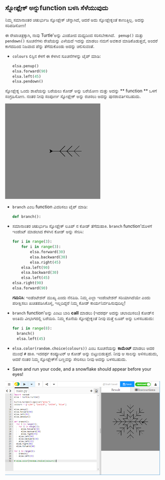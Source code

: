 ## ಸ್ನೋಫ್ಲೇಕ್ ಅನ್ನುfunction ಬಳಸಿ ಸೆಳೆಯುವುದು

ನಿಮ್ಮ ಸಮಾನಾಂತರ ಚತುರ್ಭುಜ ಸ್ನೋಫ್ಲೇಕ್ ಚೆನ್ನಾಗಿದೆ, ಆದರೆ ಅದು ಸ್ನೋಫ್ಲೇಕ್ನಂತೆ ಕಾಣುತ್ತಿಲ್ಲ. ಅದನ್ನು ಸರಿಪಡಿಸೋಣ!

ಈ ರೇಖಾಚಿತ್ರಕ್ಕಾಗಿ, ನಾವು Turtle'ಅನ್ನು ವಿಂಡೋದ ಮಧ್ಯದಿಂದ ಸರಿಸಬೇಕಾಗಿದೆ. ` penup()` ಮತ್ತು ` pendown()` ಸೂಚನೆಗಳು ರೇಖೆಯನ್ನು ಎಳೆಯದೆ ಇದನ್ನು ಮಾಡಲು ನಮಗೆ ಅವಕಾಶ ಮಾಡಿಕೊಡುತ್ತವೆ, ಅಂದರೆ ಕಾಗದದಿಂದ ನಿಜವಾದ ಪೆನ್ನು ತೆಗೆದುಕೊಂಡು ಅದನ್ನು ಚಲಿಸುವಂತೆ.

- `colours` ಲಿಸ್ಟಿನ ಕೆಳಗೆ ಈ ಕೆಳಗಿನ ಸೂಚನೆಗಳನ್ನು ಟೈಪ್ ಮಾಡಿ:
    
    ```python
    elsa.penup()
    elsa.forward(90)
    elsa.left(45)
    elsa.pendown()
    ```

ಸ್ನೋಫ್ಲೇಕ್ನ ಒಂದು ಶಾಖೆಯನ್ನು ಬರೆಯಲು ಕೋಡ್ ಅನ್ನು ಬರೆಯೋಣ ಮತ್ತು ಅದನ್ನು ** function ** ಒಳಗೆ ಸಂಗ್ರಹಿಸೋಣ. ನಂತರ ನೀವು ಸಂಪೂರ್ಣ ಸ್ನೋಫ್ಲೇಕ್ ಅನ್ನು ರಚಿಸಲು ಅದನ್ನು ಪುನರಾವರ್ತಿಸಬಹುದು.

![branch](images/branch.PNG)

- `branch` ಎಂಬ function ವಿವರಿಸಲು ಟೈಪ್ ಮಾಡಿ:
    
    ```python
    def branch():
    ```

- ಸಮಾನಾಂತರ ಚತುರ್ಭುಜ ಸ್ನೋಫ್ಲೇಕ್ ಲೂಪ್ ನ ಕೋಡ್ ತೆಗೆದುಹಾಕಿ. `branch` function'ದೊಳಗೆ ಇಂಡೆಂಟ್ ಮಾಡಲಾದ ಕೆಳಗಿನ ಕೋಡ್ ಅನ್ನು ಸೇರಿಸಿ:
    
    ```python
    for i in range(3):
        for i in range(3):
            elsa.forward(30)
            elsa.backward(30)
            elsa.right(45)
        elsa.left(90)
        elsa.backward(30)
        elsa.left(45)
    elsa.right(90)
    elsa.forward(90)
    ```
    
    **ಗಮನಿಸಿ**: ಇಂಡೆಂಟೇಶನ್ ಮುಖ್ಯ ಎಂದು ನೆನಪಿಡಿ. ನಿಮ್ಮ ಎಲ್ಲಾ ಇಂಡೆಂಟೇಶನ್ ಸರಿಯಾಗಿದೆಯೇ ಎಂದು ಪರೀಕ್ಷಿಸಲು ಖಚಿತಪಡಿಸಿಕೊಳ್ಳಿ, ಇಲ್ಲದಿದ್ದರೆ ನಿಮ್ಮ ಕೋಡ್ ಕಾರ್ಯನಿರ್ವಹಿಸುವುದಿಲ್ಲ!

- `branch` function'ಅನ್ನು ಎಂಟು ಬಾರಿ **call** ಮಾಡಲು (ಇದರರ್ಥ ಅದನ್ನು ಚಲಾಯಿಸಲು) ಕೋಡ್‌ನ ಅಂತಿಮ ವೀಭಾಗದಲ್ಲಿ ಬರೆಯಿರಿ. ನಿಮ್ಮ ಕೊನೆಯ ಸ್ನೋಫ್ಲೇಕ್ನಂತೆ ನೀವು ಮತ್ತೆ ಲೂಪ್ ಅನ್ನು ಬಳಸಬಹುದು:
    
    ```python
    for i in range(8):
      branch()
      elsa.left(45)
    ```

- `elsa.color(random.choice(colours))` ಎಂಬ ಸೂಚನೆಯನ್ನು **ಕಾಮೆಂಟ್** ಮಾಡಲು ಅದರ ಮುಂಧೆ `#` ಹಾಕಿ. ಇದರರ್ಥ ಕಂಪ್ಯೂಟರ್ ಆ ಕೋಡ್ ಅನ್ನು ಬಿಟ್ಟುಬಿಡುತ್ತದೆ. ನೀವು ಆ ಸಾಲನ್ನು ಅಳಿಸಬಹುದು, ಆದರೆ ನಂತರ ನಿಮ್ಮ ಸ್ನೋಫ್ಲೇಕ್‌ಗೆ ಬಣ್ಣವನ್ನು ಸೇರಿಸಲು ನೀವು ಅದನ್ನು ಬಳಸಬಹುದು.

- Save and run your code, and a snowflake should appear before your eyes!

![](images/snowflake2.png)
